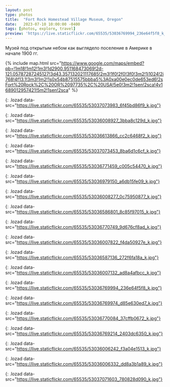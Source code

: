 ```yaml
---
layout: post
type: photos
title:  "Fort Rock Homestead Village Museum, Oregon"
date:   2023-07-10 10:00:00 -0400
tags: [photos, explore, travel]
preview: 'https://live.staticflickr.com/65535/53036769994_236e64f5f8_k_d.jpg'
---
```


Музей под открытым небом как выглядело поселение в Америке в начале 1900 гг.

{% include map.html src="https://www.google.com/maps/embed?pb=!1m18!1m12!1m3!1d2900.951168473069!2d-121.05787287245127!3d43.357132021117685!2m3!1f0!2f0!3f0!3m2!1i1024!2i768!4f13.1!3m3!1m2!1s0x54b87515575bbba5%3A0xa00e0ec0de653ed6!2sFort%20Rock%2C%20OR%2097735%2C%20USA!5e0!3m2!1sen!2sca!4v1689012957421!5m2!1sen!2sca" %}

![](){: .lozad data-src="https://live.staticflickr.com/65535/53037073983_6f45bd86f9_k.jpg"}

![](){: .lozad data-src="https://live.staticflickr.com/65535/53036008927_3bba8c129d_k.jpg"}

![](){: .lozad data-src="https://live.staticflickr.com/65535/53036613866_cc2c6468f2_k.jpg"}

![](){: .lozad data-src="https://live.staticflickr.com/65535/53037073453_8ba6d1c6cf_k.jpg"}

![](){: .lozad data-src="https://live.staticflickr.com/65535/53036771459_c005c54470_k.jpg"}

![](){: .lozad data-src="https://live.staticflickr.com/65535/53036979150_a6db15fe09_k.jpg"}

![](){: .lozad data-src="https://live.staticflickr.com/65535/53036008277_0c75950877_k.jpg"}

![](){: .lozad data-src="https://live.staticflickr.com/65535/53036586801_8c85f97015_k.jpg"}

![](){: .lozad data-src="https://live.staticflickr.com/65535/53036770749_9d676cf8ad_k.jpg"}

![](){: .lozad data-src="https://live.staticflickr.com/65535/53036007822_f4da50927e_k.jpg"}

![](){: .lozad data-src="https://live.staticflickr.com/65535/53036587136_272f6fa18a_k.jpg"}

![](){: .lozad data-src="https://live.staticflickr.com/65535/53036007132_ad8a4afbcc_k.jpg"}

![](){: .lozad data-src="https://live.staticflickr.com/65535/53036769994_236e64f5f8_k.jpg"}

![](){: .lozad data-src="https://live.staticflickr.com/65535/53036769974_d85e630ed7_k.jpg"}

![](){: .lozad data-src="https://live.staticflickr.com/65535/53036770084_37cffb0672_k.jpg"}

![](){: .lozad data-src="https://live.staticflickr.com/65535/53036769214_2403dc6350_k.jpg"}

![](){: .lozad data-src="https://live.staticflickr.com/65535/53036006242_f3a04e1513_k.jpg"}

![](){: .lozad data-src="https://live.staticflickr.com/65535/53036006332_dd8a3b1a89_k.jpg"}

![](){: .lozad data-src="https://live.staticflickr.com/65535/53037071603_780828d090_k.jpg"}
